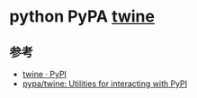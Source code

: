 python PyPA [twine](https://twine.readthedocs.io/en/stable/)
============================================================

参考
----

- [twine · PyPI](https://pypi.org/project/twine/)
- [pypa/twine: Utilities for interacting with PyPI](https://github.com/pypa/twine)
